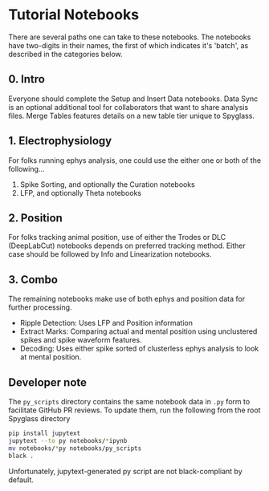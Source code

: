 # Tutorial Notebooks

There are several paths one can take to these notebooks. The notebooks have
two-digits in their names, the first of which indicates it's 'batch', as
described in the categories below.

<!-- TODO: Add links when names are finalized. -->

## 0. Intro

Everyone should complete the Setup and Insert Data notebooks. Data Sync is an
optional additional tool for collaborators that want to share analysis files.
Merge Tables features details on a new table tier unique to Spyglass.

## 1. Electrophysiology

For folks running ephys analysis, one could use the either one or both of the
following...

1. Spike Sorting, and optionally the Curation notebooks
2. LFP, and optionally Theta notebooks

## 2. Position

For folks tracking animal position, use of either the Trodes or DLC (DeepLabCut)
notebooks depends on preferred tracking method. Either case should be followed
by Info and Linearization notebooks.

## 3. Combo

The remaining notebooks make use of both ephys and position data for further
processing.

- Ripple Detection: Uses LFP and Position information
- Extract Marks: Comparing actual and mental position using unclustered spikes
    and spike waveform features.
- Decoding: Uses either spike sorted of clusterless ephys analysis to look at
    mental position.

<!-- CBroz: Did I get this right? -->

## Developer note

The `py_scripts` directory contains the same notebook data in `.py` form to
facilitate GitHub PR reviews. To update them, run the following from the root
Spyglass directory

```bash
pip install jupytext
jupytext --to py notebooks/*ipynb
mv notebooks/*py notebooks/py_scripts
black .
```

Unfortunately, jupytext-generated py script are not black-compliant by default.
